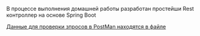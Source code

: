 В процессе выполнения домашней работы разработан простейши Rest контроллер на основе Spring Boot

[Данные для проверки зпросов в PostMan находятся в файле](seminar9homework/seminar9architecure.postman_collection.json)
